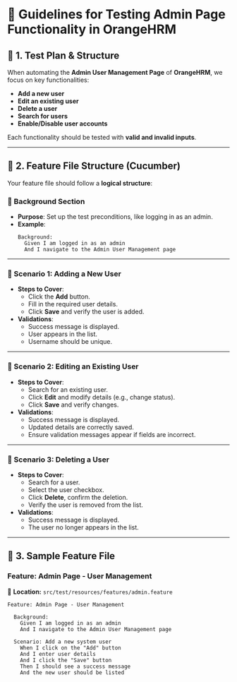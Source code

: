 # 📌 Guidelines for Testing Admin Page Functionality in OrangeHRM

## 🔹 1. Test Plan & Structure
When automating the **Admin User Management Page** of **OrangeHRM**, we focus on key functionalities:

- **Add a new user**
- **Edit an existing user**
- **Delete a user**
- **Search for users**
- **Enable/Disable user accounts**

Each functionality should be tested with **valid and invalid inputs**.

---

## 🔹 2. Feature File Structure (Cucumber)
Your feature file should follow a **logical structure**:

### **🔹 Background Section**
- **Purpose**: Set up the test preconditions, like logging in as an admin.
- **Example**:
  ```gherkin
  Background:
    Given I am logged in as an admin
    And I navigate to the Admin User Management page
  ```

---

### **🔹 Scenario 1: Adding a New User**
- **Steps to Cover**:
    - Click the **Add** button.
    - Fill in the required user details.
    - Click **Save** and verify the user is added.
- **Validations**:
    - Success message is displayed.
    - User appears in the list.
    - Username should be unique.

---

### **🔹 Scenario 2: Editing an Existing User**
- **Steps to Cover**:
    - Search for an existing user.
    - Click **Edit** and modify details (e.g., change status).
    - Click **Save** and verify changes.
- **Validations**:
    - Success message is displayed.
    - Updated details are correctly saved.
    - Ensure validation messages appear if fields are incorrect.

---

### **🔹 Scenario 3: Deleting a User**
- **Steps to Cover**:
    - Search for a user.
    - Select the user checkbox.
    - Click **Delete**, confirm the deletion.
    - Verify the user is removed from the list.
- **Validations**:
    - Success message is displayed.
    - The user no longer appears in the list.

---

## 🔹 3. Sample Feature File

### **Feature: Admin Page - User Management**
📍 **Location:** `src/test/resources/features/admin.feature`

```gherkin
Feature: Admin Page - User Management

  Background:
    Given I am logged in as an admin
    And I navigate to the Admin User Management page

  Scenario: Add a new system user
    When I click on the "Add" button
    And I enter user details
    And I click the "Save" button
    Then I should see a success message
    And the new user should be listed
```
